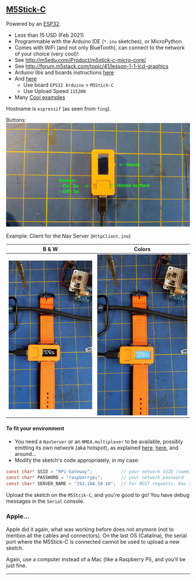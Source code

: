 ## [M5Stick-C](https://shop.m5stack.com/products/stick-c)
Powered by an [ESP32](https://en.wikipedia.org/wiki/ESP32).

- Less than 15 USD (Feb 2021)
- Programmable with the Arduino IDE (`*.ino` sketches), or MicroPython.
- Comes with WiFi (and not only BlueTooth), can connect to the network of your choice (very cool)!
- See <http://m5edu.com/Product/m5stick-c-micro-core/>
- See <http://forum.m5stack.com/topic/41/lesson-1-1-lcd-graphics>
- Arduino libs and boards instructions [here](https://www.instructables.com/id/How-to-Program-ESP32-M5Stack-StickC-With-Arduino-I/)
- And [here](https://docs.m5stack.com/#/en/quick_start/m5stickc/m5stickc_quick_start_with_arduino_Windows?id=_3-install-m5stack-library)
  - Use board `EPS32 Arduino` > `M5Stick-C`
  - Use Upload Speed `115200`
- Many [Cool examples](https://github.com/tanakamasayuki/M5StickC-examples)

Hostname is `espressif` (as seen from `fing`).

Buttons:
![Buttons](./M5.03.jpg)


Example: Client for the Nav Server (`HttpClient.ino`)

|    B & W            |    Colors           |
|:-------------------:|:-------------------:|
| ![One](./M5.01.jpg) | ![Two](./M5.02.jpg) |

#### To fit your environment
- You need a `NavServer` or an `NMEA.multiplexer` to be available, possibly emitting its own network (aka hotspot), as explained [here](https://github.com/OlivierLD/raspberry-coffee/tree/master/NMEA-mux-WebUI), [here](https://github.com/OlivierLD/raspberry-coffee/blob/master/NMEA-mux-WebUI/small-server-extended/README.md), and around...
- Modify the sketch's code appropriately, in my case:
```C
const char* SSID = "RPi-Gateway";           // your network SSID (name)
const char* PASSWORD = "raspberrypi";       // your network password
const char* SERVER_NAME = "192.168.50.10";  // For REST requests, Nav Server
```

Upload the sketch on the `M5Stcik-C`, and you're good to go! You have debug messages in the `Serial` console.

### Apple...
Apple did it again, what was working before does not anymore (not to mention all the cables and connectors). On the last OS (Catalina), the serial port where the M5Stick-C is connected cannot be used to upload a new sketch.

Again, use a computer instead of a Mac (like a Raspberry Pi), and you'll be just fine.

---
